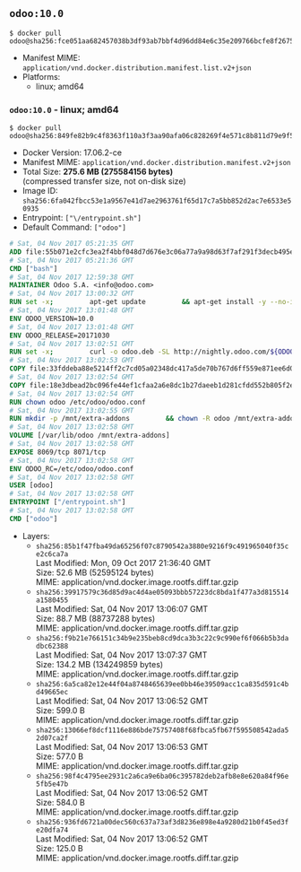 ## `odoo:10.0`

```console
$ docker pull odoo@sha256:fce051aa682457038b3df93ab7bbf4d96dd84e6c35e209766bcfe8f267500eae
```

-	Manifest MIME: `application/vnd.docker.distribution.manifest.list.v2+json`
-	Platforms:
	-	linux; amd64

### `odoo:10.0` - linux; amd64

```console
$ docker pull odoo@sha256:849fe82b9c4f8363f110a3f3aa90afa06c828269f4e571c8b811d79e9f54da9c
```

-	Docker Version: 17.06.2-ce
-	Manifest MIME: `application/vnd.docker.distribution.manifest.v2+json`
-	Total Size: **275.6 MB (275584156 bytes)**  
	(compressed transfer size, not on-disk size)
-	Image ID: `sha256:6fa042fbcc53e1a9567e41d7ae2963761f65d17c7a5bb852d2ac7e6533e50935`
-	Entrypoint: `["\/entrypoint.sh"]`
-	Default Command: `["odoo"]`

```dockerfile
# Sat, 04 Nov 2017 05:21:35 GMT
ADD file:55b071e2cfc3ea2f4bbf048d7d676e3c06a77a9a98d63f7af291f3decb495ec8 in / 
# Sat, 04 Nov 2017 05:21:36 GMT
CMD ["bash"]
# Sat, 04 Nov 2017 12:59:38 GMT
MAINTAINER Odoo S.A. <info@odoo.com>
# Sat, 04 Nov 2017 13:00:32 GMT
RUN set -x;         apt-get update         && apt-get install -y --no-install-recommends             ca-certificates             curl             node-less             python-gevent             python-pip             python-renderpm             python-support             python-watchdog         && curl -o wkhtmltox.deb -SL http://nightly.odoo.com/extra/wkhtmltox-0.12.1.2_linux-jessie-amd64.deb         && echo '40e8b906de658a2221b15e4e8cd82565a47d7ee8 wkhtmltox.deb' | sha1sum -c -         && dpkg --force-depends -i wkhtmltox.deb         && apt-get -y install -f --no-install-recommends         && apt-get purge -y --auto-remove -o APT::AutoRemove::RecommendsImportant=false -o APT::AutoRemove::SuggestsImportant=false npm         && rm -rf /var/lib/apt/lists/* wkhtmltox.deb         && pip install psycogreen==1.0
# Sat, 04 Nov 2017 13:01:48 GMT
ENV ODOO_VERSION=10.0
# Sat, 04 Nov 2017 13:01:48 GMT
ENV ODOO_RELEASE=20171030
# Sat, 04 Nov 2017 13:02:51 GMT
RUN set -x;         curl -o odoo.deb -SL http://nightly.odoo.com/${ODOO_VERSION}/nightly/deb/odoo_${ODOO_VERSION}.${ODOO_RELEASE}_all.deb         && echo 'b250b2bbcda6056146d323eb0d7a1e609a09d0ec odoo.deb' | sha1sum -c -         && dpkg --force-depends -i odoo.deb         && apt-get update         && apt-get -y install -f --no-install-recommends         && rm -rf /var/lib/apt/lists/* odoo.deb
# Sat, 04 Nov 2017 13:02:53 GMT
COPY file:33fddeba88e5214ff2c7cd05a02348dc417a5de70b767d6ff559e871ee6d046a in / 
# Sat, 04 Nov 2017 13:02:54 GMT
COPY file:18e3dbead2bc096fe44ef1cfaa2a6e8dc1b27daeeb1d281cfdd552b805f2e767 in /etc/odoo/ 
# Sat, 04 Nov 2017 13:02:54 GMT
RUN chown odoo /etc/odoo/odoo.conf
# Sat, 04 Nov 2017 13:02:55 GMT
RUN mkdir -p /mnt/extra-addons         && chown -R odoo /mnt/extra-addons
# Sat, 04 Nov 2017 13:02:58 GMT
VOLUME [/var/lib/odoo /mnt/extra-addons]
# Sat, 04 Nov 2017 13:02:58 GMT
EXPOSE 8069/tcp 8071/tcp
# Sat, 04 Nov 2017 13:02:58 GMT
ENV ODOO_RC=/etc/odoo/odoo.conf
# Sat, 04 Nov 2017 13:02:58 GMT
USER [odoo]
# Sat, 04 Nov 2017 13:02:58 GMT
ENTRYPOINT ["/entrypoint.sh"]
# Sat, 04 Nov 2017 13:02:58 GMT
CMD ["odoo"]
```

-	Layers:
	-	`sha256:85b1f47fba49da65256f07c8790542a3880e9216f9c491965040f35ce2c6ca7a`  
		Last Modified: Mon, 09 Oct 2017 21:36:40 GMT  
		Size: 52.6 MB (52595124 bytes)  
		MIME: application/vnd.docker.image.rootfs.diff.tar.gzip
	-	`sha256:39917579c36d85d9ac4d4ae05093bbb57223dc8bda1f477a3d815514a1580455`  
		Last Modified: Sat, 04 Nov 2017 13:06:07 GMT  
		Size: 88.7 MB (88737288 bytes)  
		MIME: application/vnd.docker.image.rootfs.diff.tar.gzip
	-	`sha256:f9b21e766151c34b9e235beb8cd9dca3b3c22c9c990ef6f066b5b3dadbc62388`  
		Last Modified: Sat, 04 Nov 2017 13:07:37 GMT  
		Size: 134.2 MB (134249859 bytes)  
		MIME: application/vnd.docker.image.rootfs.diff.tar.gzip
	-	`sha256:6a5ca82e12e44f04a8748465639ee0bb46e39509acc1ca835d591c4bd49665ec`  
		Last Modified: Sat, 04 Nov 2017 13:06:52 GMT  
		Size: 599.0 B  
		MIME: application/vnd.docker.image.rootfs.diff.tar.gzip
	-	`sha256:13066ef8dcf1116e886bde75757408f68fbca5fb67f595508542ada52d07ca2f`  
		Last Modified: Sat, 04 Nov 2017 13:06:53 GMT  
		Size: 577.0 B  
		MIME: application/vnd.docker.image.rootfs.diff.tar.gzip
	-	`sha256:98f4c4795ee2931c2a6ca9e6ba06c395782deb2afb8e8e620a84f96e5fb5e47b`  
		Last Modified: Sat, 04 Nov 2017 13:06:52 GMT  
		Size: 584.0 B  
		MIME: application/vnd.docker.image.rootfs.diff.tar.gzip
	-	`sha256:936fd6721a00dec560c637a73af3d8236e898e4a9280d21b0f45ed3fe20dfa74`  
		Last Modified: Sat, 04 Nov 2017 13:06:52 GMT  
		Size: 125.0 B  
		MIME: application/vnd.docker.image.rootfs.diff.tar.gzip
